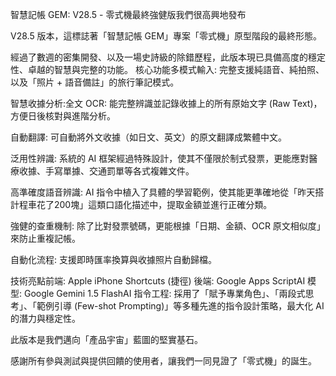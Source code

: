 智慧記帳 GEM: V28.5 - 零式機最終強健版我們很高興地發布 

V28.5 版本，這標誌著「智慧記帳 GEM」專案「零式機」原型階段的最終形態。

經過了數週的密集開發、以及一場史詩級的除錯歷程，此版本現已具備高度的穩定性、卓越的智慧與完整的功能。
核心功能多模式輸入: 完整支援純語音、純拍照、以及「照片 + 語音備註」的旅行筆記模式。

智慧收據分析:全文 OCR: 能完整辨識並記錄收據上的所有原始文字 (Raw Text)，方便日後核對與進階分析。

自動翻譯: 可自動將外文收據（如日文、英文）的原文翻譯成繁體中文。

泛用性辨識: 系統的 AI 框架經過特殊設計，使其不僅限於制式發票，更能應對醫療收據、手寫單據、交通罰單等各式複雜文件。

高準確度語音辨識: AI 指令中植入了具體的學習範例，使其能更準確地從「昨天搭計程車花了200塊」這類口語化描述中，提取金額並進行正確分類。

強健的查重機制: 除了比對發票號碼，更能根據「日期、金額、OCR 原文相似度」來防止重複記帳。

自動化流程: 支援即時匯率換算與收據照片自動歸檔。

技術亮點前端: Apple iPhone Shortcuts (捷徑)
後端: Google Apps ScriptAI 模型: Google Gemini 1.5 FlashAI 
指令工程: 採用了「賦予專業角色」、「兩段式思考」、「範例引導 (Few-shot Prompting)」等多種先進的指令設計策略，最大化 AI 的潛力與穩定性。

此版本是我們邁向「產品宇宙」藍圖的堅實基石。

感謝所有參與測試與提供回饋的使用者，讓我們一同見證了「零式機」的誕生。